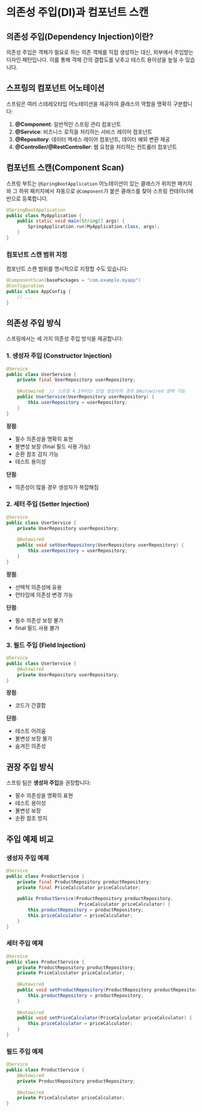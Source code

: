 # 의존성 주입(DI)과 컴포넌트 스캔

## 의존성 주입(Dependency Injection)이란?

의존성 주입은 객체가 필요로 하는 의존 객체를 직접 생성하는 대신, 외부에서 주입받는 디자인 패턴입니다. 이를 통해 객체 간의 결합도를 낮추고 테스트 용이성을 높일 수 있습니다.

## 스프링의 컴포넌트 어노테이션

스프링은 여러 스테레오타입 어노테이션을 제공하여 클래스의 역할을 명확히 구분합니다:

1. **@Component**: 일반적인 스프링 관리 컴포넌트
2. **@Service**: 비즈니스 로직을 처리하는 서비스 레이어 컴포넌트
3. **@Repository**: 데이터 액세스 레이어 컴포넌트, 데이터 예외 변환 제공
4. **@Controller/@RestController**: 웹 요청을 처리하는 컨트롤러 컴포넌트

## 컴포넌트 스캔(Component Scan)

스프링 부트는 `@SpringBootApplication` 어노테이션이 있는 클래스가 위치한 패키지와 그 하위 패키지에서 자동으로 `@Component`가 붙은 클래스를 찾아 스프링 컨테이너에 빈으로 등록합니다.

```java
@SpringBootApplication
public class MyApplication {
    public static void main(String[] args) {
        SpringApplication.run(MyApplication.class, args);
    }
}
```

### 컴포넌트 스캔 범위 지정

컴포넌트 스캔 범위를 명시적으로 지정할 수도 있습니다:

```java
@ComponentScan(basePackages = "com.example.myapp")
@Configuration
public class AppConfig {
    // ...
}
```

## 의존성 주입 방식

스프링에서는 세 가지 의존성 주입 방식을 제공합니다:

### 1. 생성자 주입 (Constructor Injection)

```java
@Service
public class UserService {
    private final UserRepository userRepository;
    
    @Autowired  // 스프링 4.3부터는 단일 생성자의 경우 @Autowired 생략 가능
    public UserService(UserRepository userRepository) {
        this.userRepository = userRepository;
    }
}
```

**장점**:
- 필수 의존성을 명확히 표현
- 불변성 보장 (final 필드 사용 가능)
- 순환 참조 감지 가능
- 테스트 용이성

**단점**:
- 의존성이 많을 경우 생성자가 복잡해짐

### 2. 세터 주입 (Setter Injection)

```java
@Service
public class UserService {
    private UserRepository userRepository;
    
    @Autowired
    public void setUserRepository(UserRepository userRepository) {
        this.userRepository = userRepository;
    }
}
```

**장점**:
- 선택적 의존성에 유용
- 런타임에 의존성 변경 가능

**단점**:
- 필수 의존성 보장 불가
- final 필드 사용 불가

### 3. 필드 주입 (Field Injection)

```java
@Service
public class UserService {
    @Autowired
    private UserRepository userRepository;
}
```

**장점**:
- 코드가 간결함

**단점**:
- 테스트 어려움
- 불변성 보장 불가
- 숨겨진 의존성

## 권장 주입 방식

스프링 팀은 **생성자 주입**을 권장합니다:
- 필수 의존성을 명확히 표현
- 테스트 용이성
- 불변성 보장
- 순환 참조 방지

## 주입 예제 비교

### 생성자 주입 예제

```java
@Service
public class ProductService {
    private final ProductRepository productRepository;
    private final PriceCalculator priceCalculator;
    
    public ProductService(ProductRepository productRepository, 
                           PriceCalculator priceCalculator) {
        this.productRepository = productRepository;
        this.priceCalculator = priceCalculator;
    }
}
```

### 세터 주입 예제

```java
@Service
public class ProductService {
    private ProductRepository productRepository;
    private PriceCalculator priceCalculator;
    
    @Autowired
    public void setProductRepository(ProductRepository productRepository) {
        this.productRepository = productRepository;
    }
    
    @Autowired
    public void setPriceCalculator(PriceCalculator priceCalculator) {
        this.priceCalculator = priceCalculator;
    }
}
```

### 필드 주입 예제

```java
@Service
public class ProductService {
    @Autowired
    private ProductRepository productRepository;
    
    @Autowired
    private PriceCalculator priceCalculator;
}
``` 